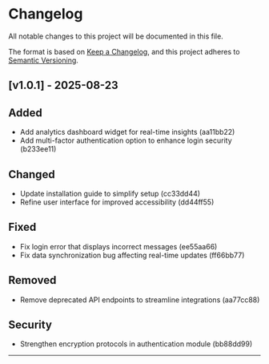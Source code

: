 # Changelog

All notable changes to this project will be documented in this file.

The format is based on [Keep a Changelog](https://keepachangelog.com/en/1.0.0/),
and this project adheres to [Semantic Versioning](https://semver.org/spec/v2.0.0.html).

## [v1.0.1] - 2025-08-23

## Added
- Add analytics dashboard widget for real-time insights (aa11bb22)
- Add multi-factor authentication option to enhance login security (b233ee11)

## Changed
- Update installation guide to simplify setup (cc33dd44)
- Refine user interface for improved accessibility (dd44ff55)

## Fixed
- Fix login error that displays incorrect messages (ee55aa66)
- Fix data synchronization bug affecting real-time updates (ff66bb77)

## Removed
- Remove deprecated API endpoints to streamline integrations (aa77cc88)

## Security
- Strengthen encryption protocols in authentication module (bb88dd99)

---

